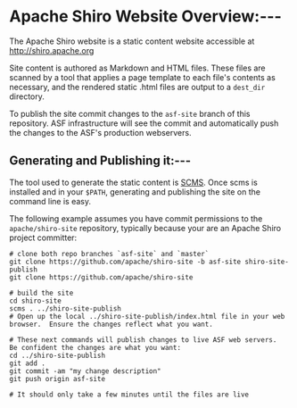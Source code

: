 # Apache Shiro Website Overview:---

The Apache Shiro website is a static content website accessible at http://shiro.apache.org

Site content is authored as Markdown and HTML files.  These files are scanned by a tool that applies a page template to each file's contents as necessary, and the rendered static .html files are output to a `dest_dir` directory.

To publish the site commit changes to the `asf-site` branch of this repository.  ASF infrastructure will see the commit and automatically push the changes to the ASF's production webservers.

## Generating and Publishing it:---

The tool used to generate the static content is [SCMS](https://github.com/lhazlewood/scms).  Once scms is installed and in your `$PATH`, generating and publishing the site on the command line is easy.
 
The following example assumes you have commit permissions to the `apache/shiro-site` repository, typically because your are an Apache Shiro project committer:
    
    # clone both repo branches `asf-site` and `master`
    git clone https://github.com/apache/shiro-site -b asf-site shiro-site-publish
    git clone https://github.com/apache/shiro-site
    
    # build the site
    cd shiro-site
    scms . ../shiro-site-publish
    # Open up the local ../shiro-site-publish/index.html file in your web browser.  Ensure the changes reflect what you want. 

    # These next commands will publish changes to live ASF web servers.  Be confident the changes are what you want:
    cd ../shiro-site-publish
    git add .
    git commit -am "my change description"
    git push origin asf-site
    
    # It should only take a few minutes until the files are live 


